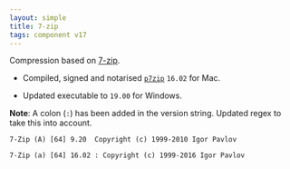 ```yaml
---
layout: simple
title: 7-zip
tags: component v17
---
```


Compression based on [7-zip](https://www.7-zip.org).

<!--more-->

* Compiled, signed and notarised [``p7zip``](https://sourceforge.net/projects/p7zip/) ``16.02`` for Mac.

* Updated executable to ``19.00`` for Windows.

**Note**: A colon (``:``) has been added in the version string. Updated regex to take this into account.

```
7-Zip (A) [64] 9.20  Copyright (c) 1999-2010 Igor Pavlov
```

```
7-Zip (a) [64] 16.02 : Copyright (c) 1999-2016 Igor Pavlov
```
